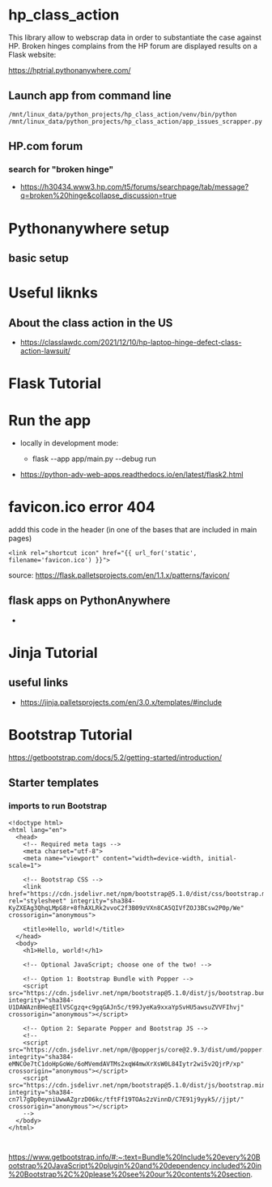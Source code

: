 hp_class_action
==
This library allow to webscrap data in order to substantiate the case against HP.
Broken hinges complains from the HP forum are displayed results on a Flask website:

https://hptrial.pythonanywhere.com/

## Launch app from command line
```
/mnt/linux_data/python_projects/hp_class_action/venv/bin/python /mnt/linux_data/python_projects/hp_class_action/app_issues_scrapper.py 

```

## HP.com forum
### search for "broken hinge"
* https://h30434.www3.hp.com/t5/forums/searchpage/tab/message?q=broken%20hinge&collapse_discussion=true

# Pythonanywhere setup
## basic setup


# Useful liknks
## About the class action in the US
* https://classlawdc.com/2021/12/10/hp-laptop-hinge-defect-class-action-lawsuit/
  
# Flask Tutorial
# Run the app
* locally in development mode:
  *  flask --app app/main.py --debug run

* https://python-adv-web-apps.readthedocs.io/en/latest/flask2.html
# favicon.ico error 404
addd this code in the header (in one of the bases that are included in main pages)
```
<link rel="shortcut icon" href="{{ url_for('static', filename='favicon.ico') }}">
```
source: https://flask.palletsprojects.com/en/1.1.x/patterns/favicon/
## flask apps on PythonAnywhere
* 

# Jinja Tutorial
## useful links
* https://jinja.palletsprojects.com/en/3.0.x/templates/#include
  

# Bootstrap Tutorial
https://getbootstrap.com/docs/5.2/getting-started/introduction/
## Starter templates
### imports to run Bootstrap
```
<!doctype html>
<html lang="en">
  <head>
    <!-- Required meta tags -->
    <meta charset="utf-8">
    <meta name="viewport" content="width=device-width, initial-scale=1">

    <!-- Bootstrap CSS -->
    <link href="https://cdn.jsdelivr.net/npm/bootstrap@5.1.0/dist/css/bootstrap.min.css" rel="stylesheet" integrity="sha384-KyZXEAg3QhqLMpG8r+8fhAXLRk2vvoC2f3B09zVXn8CA5QIVfZOJ3BCsw2P0p/We" crossorigin="anonymous">

    <title>Hello, world!</title>
  </head>
  <body>
    <h1>Hello, world!</h1>

    <!-- Optional JavaScript; choose one of the two! -->

    <!-- Option 1: Bootstrap Bundle with Popper -->
    <script src="https://cdn.jsdelivr.net/npm/bootstrap@5.1.0/dist/js/bootstrap.bundle.min.js" integrity="sha384-U1DAWAznBHeqEIlVSCgzq+c9gqGAJn5c/t99JyeKa9xxaYpSvHU5awsuZVVFIhvj" crossorigin="anonymous"></script>

    <!-- Option 2: Separate Popper and Bootstrap JS -->
    <!--
    <script src="https://cdn.jsdelivr.net/npm/@popperjs/core@2.9.3/dist/umd/popper.min.js" integrity="sha384-eMNCOe7tC1doHpGoWe/6oMVemdAVTMs2xqW4mwXrXsW0L84Iytr2wi5v2QjrP/xp" crossorigin="anonymous"></script>
    <script src="https://cdn.jsdelivr.net/npm/bootstrap@5.1.0/dist/js/bootstrap.min.js" integrity="sha384-cn7l7gDp0eyniUwwAZgrzD06kc/tftFf19TOAs2zVinnD/C7E91j9yyk5//jjpt/" crossorigin="anonymous"></script>
    -->
  </body>
</html>



```
https://www.getbootstrap.info/#:~:text=Bundle%20Include%20every%20Bootstrap%20JavaScript%20plugin%20and%20dependency,included%20in%20Bootstrap%2C%20please%20see%20our%20contents%20section.
